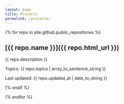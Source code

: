```yaml
---
layout: page
title: Projects
permalink: /projects/
---
```

{% for repo in site.github.public_repositories %}

## [{{ repo.name }}]({{ repo.html_url }})

{{ repo.description }}

Topics: {{ repo.topics | array_to_sentence_string }}

Last updated: {{ repo.updated_at | date_to_string }}

{% endif %}

{% endfor %}
